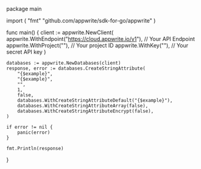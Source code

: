 package main

import (
    "fmt"
	"github.com/appwrite/sdk-for-go/appwrite"
)

func main() {
	client := appwrite.NewClient(
        appwrite.WithEndpoint("https://cloud.appwrite.io/v1"), // Your API Endpoint
        appwrite.WithProject(""), // Your project ID
        appwrite.WithKey(""), // Your secret API key
    )

    databases := appwrite.NewDatabases(client)
    response, error := databases.CreateStringAttribute(
        "{$example}",
        "{$example}",
        "",
        1,
        false,
        databases.WithCreateStringAttributeDefault("{$example}"),
        databases.WithCreateStringAttributeArray(false),
        databases.WithCreateStringAttributeEncrypt(false),
    )

    if error != nil {
        panic(error)
    }

    fmt.Println(response)
}
